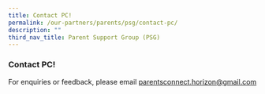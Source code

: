```yaml
---
title: Contact PC!
permalink: /our-partners/parents/psg/contact-pc/
description: ""
third_nav_title: Parent Support Group (PSG)
---
```

### **Contact PC!**
For enquiries or feedback, please email [parentsconnect.horizon@gmail.com](mailto:parentsconnect.horizon@gmail.com)